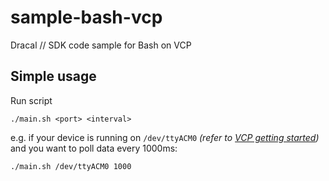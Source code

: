# sample-bash-vcp
Dracal // SDK code sample for Bash on VCP

## Simple usage

Run script
```
./main.sh <port> <interval>
```

e.g. if your device is running on `/dev/ttyACM0` _(refer to [VCP getting started](https://www.dracal.com/en/tutorials/getting-started-with-vcp-mode/))_ and you want to poll data every 1000ms:
```
./main.sh /dev/ttyACM0 1000
```
